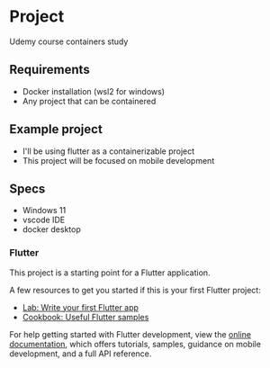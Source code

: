 
# Project

Udemy course containers study

## Requirements

- Docker installation (wsl2 for windows)
- Any project that can be containered

## Example project

- I'll be using flutter as a containerizable project
- This project will be focused on mobile development

## Specs

- Windows 11
- vscode IDE
- docker desktop

### Flutter

This project is a starting point for a Flutter application.

A few resources to get you started if this is your first Flutter project:

- [Lab: Write your first Flutter app](https://docs.flutter.dev/get-started/codelab)
- [Cookbook: Useful Flutter samples](https://docs.flutter.dev/cookbook)

For help getting started with Flutter development, view the
[online documentation](https://docs.flutter.dev/), which offers tutorials,
samples, guidance on mobile development, and a full API reference.
